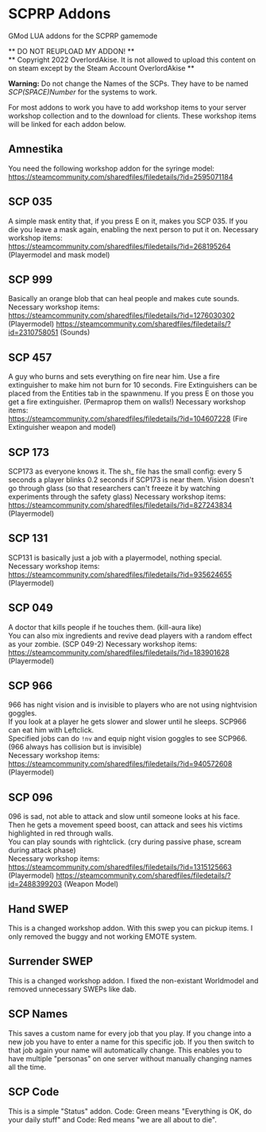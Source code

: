 # SCPRP Addons
GMod LUA addons for the SCPRP gamemode

** DO NOT REUPLOAD MY ADDON! **  
** Copyright 2022 OverlordAkise. It is not allowed to upload this content on on steam except by the Steam Account OverlordAkise **

**Warning:** Do not change the Names of the SCPs. They have to be named _SCP(SPACE)Number_ for the systems to work.  

For most addons to work you have to add workshop items to your server workshop collection and to the download for clients. These workshop items will be linked for each addon below.  

## Amnestika
You need the following workshop addon for the syringe model:  
https://steamcommunity.com/sharedfiles/filedetails/?id=2595071184

## SCP 035
A simple mask entity that, if you press E on it, makes you SCP 035. If you die you leave a mask again, enabling the next person to put it on.
Necessary workshop items:  
https://steamcommunity.com/sharedfiles/filedetails/?id=268195264 (Playermodel and mask model)

## SCP 999
Basically an orange blob that can heal people and makes cute sounds.
Necessary workshop items:  
https://steamcommunity.com/sharedfiles/filedetails/?id=1276030302 (Playermodel)
https://steamcommunity.com/sharedfiles/filedetails/?id=2310758051 (Sounds)

## SCP 457
A guy who burns and sets everything on fire near him. Use a fire extinguisher to make him not burn for 10 seconds. Fire Extinguishers can be placed from the Entities tab in the spawnmenu. If you press E on those you get a fire extinguisher. (Permaprop them on walls!)
Necessary workshop items:  
https://steamcommunity.com/sharedfiles/filedetails/?id=104607228 (Fire Extinguisher weapon and model)

## SCP 173
SCP173 as everyone knows it. The sh_ file has the small config: every 5 seconds a player blinks 0.2 seconds if SCP173 is near them. Vision doesn't go through glass (so that researchers can't freeze it by watching experiments through the safety glass)
Necessary workshop items:  
https://steamcommunity.com/sharedfiles/filedetails/?id=827243834 (Playermodel)

## SCP 131
SCP131 is basically just a job with a playermodel, nothing special.  
Necessary workshop items:
https://steamcommunity.com/sharedfiles/filedetails/?id=935624655 (Playermodel)


## SCP 049
A doctor that kills people if he touches them. (kill-aura like)  
You can also mix ingredients and revive dead players with a random effect as your zombie. (SCP 049-2)
Necessary workshop items:
https://steamcommunity.com/sharedfiles/filedetails/?id=183901628 (Playermodel)

## SCP 966
966 has night vision and is invisible to players who are not using nightvision goggles.  
If you look at a player he gets slower and slower until he sleeps. SCP966 can eat him with Leftclick.  
Specified jobs can do `!nv` and equip night vision goggles to see SCP966. (966 always has collision but is invisible)  
Necessary workshop items:
https://steamcommunity.com/sharedfiles/filedetails/?id=940572608 (Playermodel)

## SCP 096
096 is sad, not able to attack and slow until someone looks at his face.  
Then he gets a movement speed boost, can attack and sees his victims highlighted in red through walls.  
You can play sounds with rightclick. (cry during passive phase, scream during attack phase)  
Necessary workshop items:
https://steamcommunity.com/sharedfiles/filedetails/?id=1315125663 (Playermodel)
https://steamcommunity.com/sharedfiles/filedetails/?id=2488399203 (Weapon Model)

## Hand SWEP
This is a changed workshop addon. With this swep you can pickup items. I only removed the buggy and not working EMOTE system.  

## Surrender SWEP
This is a changed workshop addon. I fixed the non-existant Worldmodel and removed unnecessary SWEPs like dab.  

## SCP Names
This saves a custom name for every job that you play. If you change into a new job you have to enter a name for this specific job. If you then switch to that job again your name will automatically change. This enables you to have multiple "personas" on one server without manually changing names all the time.  

## SCP Code
This is a simple "Status" addon. Code: Green means "Everything is OK, do your daily stuff" and Code: Red means "we are all about to die".  
  

